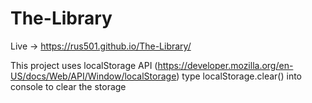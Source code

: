 # The-Library
Live -> https://rus501.github.io/The-Library/

This project uses localStorage API (https://developer.mozilla.org/en-US/docs/Web/API/Window/localStorage)
type localStorage.clear() into console to clear the storage